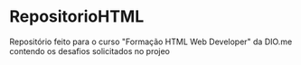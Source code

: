 # RepositorioHTML
Repositório feito para o curso "Formação HTML Web Developer" da DIO.me contendo os desafios solicitados no projeo

